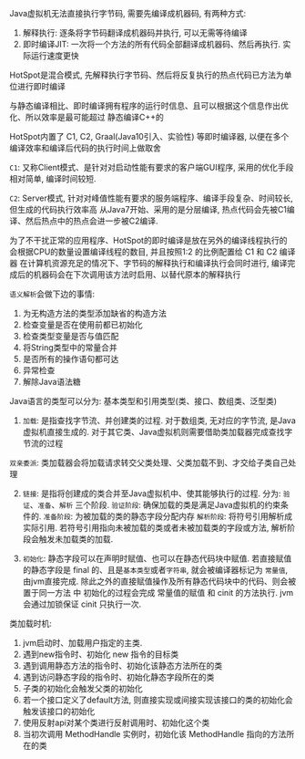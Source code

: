 
Java虚拟机无法直接执行字节码, 需要先编译成机器码, 有两种方式:
1. 解释执行: 逐条将字节码翻译成机器码并执行, 可以无需等待编译
2. 即时编译JIT: 一次将一个方法的所有代码全部翻译成机器码、然后再执行. 实际运行速度更快

HotSpot是混合模式, 先解释执行字节码、然后将反复执行的热点代码已方法为单位进行即时编译

与静态编译相比、即时编译拥有程序的运行时信息、且可以根据这个信息作出优化、所以效率是最可能超过 静态编译C++的

HotSpot内置了 C1, C2, Graal(Java10引入、实验性) 等即时编译器, 以便在多个编译效率和编译后代码的执行时间上做取舍

`C1`: 又称Client模式、是针对对启动性能有要求的客户端GUI程序, 采用的优化手段相对简单, 
编译时间较短. 

`C2`: Server模式, 针对对峰值性能有要求的服务端程序、编译手段复杂、时间较长, 但生成的代码执行效率高
从Java7开始、采用的是分层编译, 热点代码会先被C1编译、然后热点中的热点会进一步被C2编译.

为了不干扰正常的应用程序、HotSpot的即时编译是放在另外的编译线程执行的
会根据CPU的数量设置编译线程的数目, 并且按照1:2 的比例配置给 C1 和 C2 编译器
在计算机资源充足的情况下、字节码的解释执行和编译执行会同时进行, 编译完成后的机器码会在下次调用该方法时启用、以替代原本的解释执行


`语义解析`会做下边的事情:
1. 为无构造方法的类型添加缺省的构造方法
2. 检查变量是否在使用前都已初始化
3. 检查类型变量是否与值匹配
4. 将String类型中的常量合并
5. 是否所有的操作语句都可达
6. 异常检查
7. 解除Java语法糖

Java语言的类型可以分为: 基本类型和引用类型(类、接口、数组类、泛型类)

1. `加载`: 是指查找字节流、并创建类的过程. 
对于数组类, 无对应的字节流, 是Java虚拟机直接生成的. 对于其它类、Java虚拟机则需要借助类加载器完成查找字节流的过程

`双亲委派`: 类加载器会将加载请求转交父类处理、父类加载不到、才交给子类自己处理

2. `链接`: 是指将创建成的类合并至Java虚拟机中、使其能够执行的过程. 分为: `验证`、`准备`、`解析` 三个阶段.
`验证阶段`: 确保加载的类是满足Java虚拟机的约束条件的.
`准备阶段`: 为被加载的类的静态字段分配内存
`解析阶段`: 将符号引用解析成实际引用. 若符号引用指向未被加载的类或者未被加载类的字段或方法, 解析阶段会触发未加载类的加载.

3. `初始化`: 
静态字段可以在声明时赋值、也可以在静态代码块中赋值. 若直接赋值的静态字段是 final 的、且是`基本类型`或者`字符串`, 就会被编译器标记为 `常量值`, 
由jvm直接完成. 除此之外的直接赋值操作及所有静态代码块中的代码、则会被置于同一方法 <cinit> 中
初始化的过程会完成 常量值的赋值 和 cinit 的方法执行. jvm会通过加锁保证 cinit 只执行一次.

类加载时机:
1. jvm启动时、加载用户指定的主类.
2. 遇到new指令时、初始化 new 指令的目标类
3. 遇到调用静态方法的指令时、初始化该静态方法所在的类
4. 遇到访问静态字段的指令时、初始化静态字段所在的类
5. 子类的初始化会触发父类的初始化
6. 若一个接口定义了default方法, 则直接实现或间接实现该接口的类的初始化会触发该接口的初始化
7. 使用反射api对某个类进行反射调用时、初始化这个类
8. 当初次调用 MethodHandle 实例时，初始化该 MethodHandle 指向的方法所在的类




 
